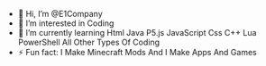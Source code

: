 - 👋 Hi, I’m @E1Company
- 👀 I’m interested in Coding
- 🌱 I’m currently learning Html Java P5.js JavaScript Css C++ Lua PowerShell All Other Types Of Coding
- ⚡ Fun fact: I Make Minecraft Mods And I Make Apps And Games

<!---
E1Company/E1Company is a ✨ special ✨ repository because its `README.md` (this file) appears on your GitHub profile.
You can click the Preview link to take a look at your changes.
--->
